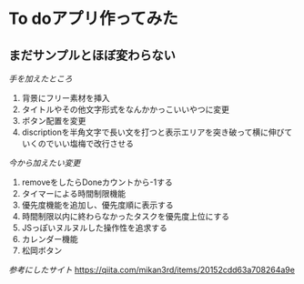 # To doアプリ作ってみた
## まだサンプルとほぼ変わらない

*手を加えたところ*  
1. 背景にフリー素材を挿入
2. タイトルやその他文字形式をなんかかっこいいやつに変更
3. ボタン配置を変更
4. discriptionを半角文字で長い文を打つと表示エリアを突き破って横に伸びていくのでいい塩梅で改行させる

*今から加えたい変更*
1. removeをしたらDoneカウントから-1する
2. タイマーによる時間制限機能
3. 優先度機能を追加し、優先度順に表示する
4. 時間制限以内に終わらなかったタスクを優先度上位にする
5. JSっぽいヌルヌルした操作性を追求する
6. カレンダー機能
7. 松岡ボタン

*参考にしたサイト*
<https://qiita.com/mikan3rd/items/20152cdd63a708264a9e>


